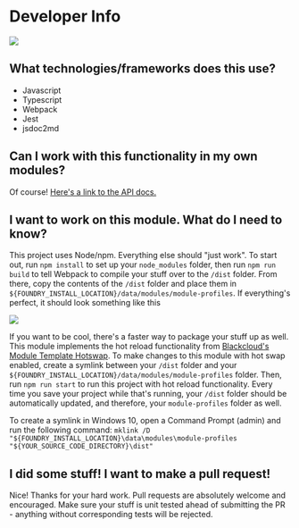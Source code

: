 # Developer Info

![](https://github.com/NateHawk85/module-profiles/blob/master/misc/media/nerds.gif)

## What technologies/frameworks does this use?

- Javascript
- Typescript
- Webpack
- Jest
- jsdoc2md

## Can I work with this functionality in my own modules?

Of course! [Here's a link to the API docs.](https://github.com/NateHawk85/module-profiles/blob/master/documentation/api.md)

## I want to work on this module. What do I need to know?

This project uses Node/npm. Everything else should "just work". To start out, run `npm install` to set up your `node_modules` folder, then run `npm run build`
to tell Webpack to compile your stuff over to the `/dist` folder. From there, copy the contents of the `/dist` folder and place
them in `${FOUNDRY_INSTALL_LOCATION}/data/modules/module-profiles`. If everything's perfect, it should look something like this

![](https://github.com/NateHawk85/module-profiles/blob/master/misc/media/dev-setup.png)

If you want to be cool, there's a faster way to package your stuff up as well. This module implements the hot reload functionality from 
[Blackcloud's Module Template Hotswap](https://github.com/Blackcloud010/FoundryVTT-Module-Template-Hotswap). To make changes to this module with hot swap 
enabled, create a symlink between your `/dist` folder and your `${FOUNDRY_INSTALL_LOCATION}/data/modules/module-profiles` folder. Then, run `npm run start` to 
run this project with hot reload functionality. Every time you save your project while that's running, your `/dist` folder should be automatically updated, and
therefore, your `module-profiles` folder as well.

To create a symlink in Windows 10, open a Command Prompt (admin) and run the following command: 
`mklink /D "${FOUNDRY_INSTALL_LOCATION}\data\modules\module-profiles "${YOUR_SOURCE_CODE_DIRECTORY}\dist"`

## I did some stuff! I want to make a pull request!

Nice! Thanks for your hard work. Pull requests are absolutely welcome and encouraged. Make sure your stuff is unit tested ahead of submitting the PR - anything
without corresponding tests will be rejected.